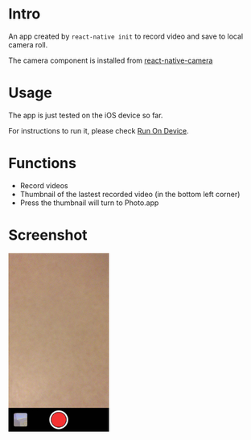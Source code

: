 # Intro
An app created by `react-native init` to record video and save to local camera roll.

The camera component is installed from [react-native-camera](https://github.com/lwansbrough/react-native-camera)

# Usage
The app is just tested on the iOS device so far.

For instructions to run it, please check [Run On Device](https://facebook.github.io/react-native/docs/running-on-device.html).

# Functions
* Record videos
* Thumbnail of the lastest recorded video (in the bottom left corner)
* Press the thumbnail will turn to Photo.app
# Screenshot
<img src="https://github.com/idcyrus/videoRecorderRNCLI/blob/master/screenShot.jpeg" width="200"  />
